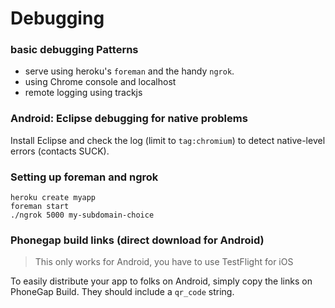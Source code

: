 # Debugging


### basic debugging Patterns
- serve using heroku's `foreman` and the handy `ngrok`.
- using Chrome console and localhost
- remote logging using trackjs

### Android: Eclipse debugging for native problems

Install Eclipse and check the log (limit to `tag:chromium`) to detect native-level errors (contacts SUCK).

### Setting up foreman and ngrok

    heroku create myapp
    foreman start
    ./ngrok 5000 my-subdomain-choice

### Phonegap build links (direct download for Android)

> This only works for Android, you have to use TestFlight for iOS

To easily distribute your app to folks on Android, simply copy the links on PhoneGap Build. They should include a `qr_code` string.
